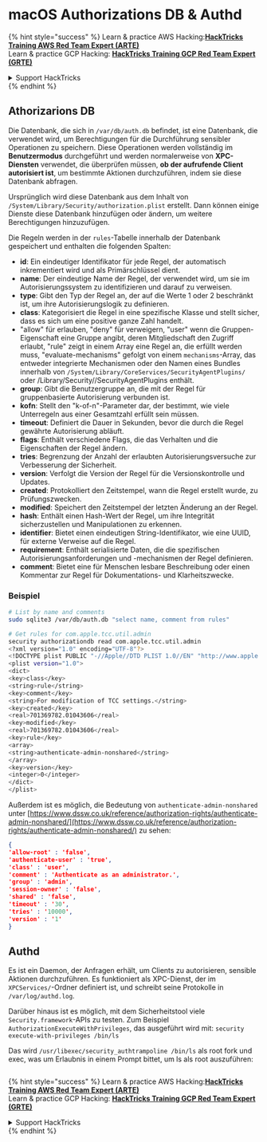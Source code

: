 # macOS Authorizations DB & Authd



{% hint style="success" %}
Learn & practice AWS Hacking:<img src="../../../.gitbook/assets/arte.png" alt="" data-size="line">[**HackTricks Training AWS Red Team Expert (ARTE)**](https://training.hacktricks.xyz/courses/arte)<img src="../../../.gitbook/assets/arte.png" alt="" data-size="line">\
Learn & practice GCP Hacking: <img src="../../../.gitbook/assets/grte.png" alt="" data-size="line">[**HackTricks Training GCP Red Team Expert (GRTE)**<img src="../../../.gitbook/assets/grte.png" alt="" data-size="line">](https://training.hacktricks.xyz/courses/grte)

<details>

<summary>Support HackTricks</summary>

* Check the [**subscription plans**](https://github.com/sponsors/carlospolop)!
* **Join the** 💬 [**Discord group**](https://discord.gg/hRep4RUj7f) or the [**telegram group**](https://t.me/peass) or **follow** us on **Twitter** 🐦 [**@hacktricks\_live**](https://twitter.com/hacktricks\_live)**.**
* **Share hacking tricks by submitting PRs to the** [**HackTricks**](https://github.com/carlospolop/hacktricks) and [**HackTricks Cloud**](https://github.com/carlospolop/hacktricks-cloud) github repos.

</details>
{% endhint %}

## **Athorizarions DB**

Die Datenbank, die sich in `/var/db/auth.db` befindet, ist eine Datenbank, die verwendet wird, um Berechtigungen für die Durchführung sensibler Operationen zu speichern. Diese Operationen werden vollständig im **Benutzermodus** durchgeführt und werden normalerweise von **XPC-Diensten** verwendet, die überprüfen müssen, **ob der aufrufende Client autorisiert ist**, um bestimmte Aktionen durchzuführen, indem sie diese Datenbank abfragen.

Ursprünglich wird diese Datenbank aus dem Inhalt von `/System/Library/Security/authorization.plist` erstellt. Dann können einige Dienste diese Datenbank hinzufügen oder ändern, um weitere Berechtigungen hinzuzufügen.

Die Regeln werden in der `rules`-Tabelle innerhalb der Datenbank gespeichert und enthalten die folgenden Spalten:

* **id**: Ein eindeutiger Identifikator für jede Regel, der automatisch inkrementiert wird und als Primärschlüssel dient.
* **name**: Der eindeutige Name der Regel, der verwendet wird, um sie im Autorisierungssystem zu identifizieren und darauf zu verweisen.
* **type**: Gibt den Typ der Regel an, der auf die Werte 1 oder 2 beschränkt ist, um ihre Autorisierungslogik zu definieren.
* **class**: Kategorisiert die Regel in eine spezifische Klasse und stellt sicher, dass es sich um eine positive ganze Zahl handelt.
* "allow" für erlauben, "deny" für verweigern, "user" wenn die Gruppen-Eigenschaft eine Gruppe angibt, deren Mitgliedschaft den Zugriff erlaubt, "rule" zeigt in einem Array eine Regel an, die erfüllt werden muss, "evaluate-mechanisms" gefolgt von einem `mechanisms`-Array, das entweder integrierte Mechanismen oder den Namen eines Bundles innerhalb von `/System/Library/CoreServices/SecurityAgentPlugins/` oder /Library/Security//SecurityAgentPlugins enthält.
* **group**: Gibt die Benutzergruppe an, die mit der Regel für gruppenbasierte Autorisierung verbunden ist.
* **kofn**: Stellt den "k-of-n"-Parameter dar, der bestimmt, wie viele Unterregeln aus einer Gesamtzahl erfüllt sein müssen.
* **timeout**: Definiert die Dauer in Sekunden, bevor die durch die Regel gewährte Autorisierung abläuft.
* **flags**: Enthält verschiedene Flags, die das Verhalten und die Eigenschaften der Regel ändern.
* **tries**: Begrenzung der Anzahl der erlaubten Autorisierungsversuche zur Verbesserung der Sicherheit.
* **version**: Verfolgt die Version der Regel für die Versionskontrolle und Updates.
* **created**: Protokolliert den Zeitstempel, wann die Regel erstellt wurde, zu Prüfungszwecken.
* **modified**: Speichert den Zeitstempel der letzten Änderung an der Regel.
* **hash**: Enthält einen Hash-Wert der Regel, um ihre Integrität sicherzustellen und Manipulationen zu erkennen.
* **identifier**: Bietet einen eindeutigen String-Identifikator, wie eine UUID, für externe Verweise auf die Regel.
* **requirement**: Enthält serialisierte Daten, die die spezifischen Autorisierungsanforderungen und -mechanismen der Regel definieren.
* **comment**: Bietet eine für Menschen lesbare Beschreibung oder einen Kommentar zur Regel für Dokumentations- und Klarheitszwecke.

### Beispiel
```bash
# List by name and comments
sudo sqlite3 /var/db/auth.db "select name, comment from rules"

# Get rules for com.apple.tcc.util.admin
security authorizationdb read com.apple.tcc.util.admin
<?xml version="1.0" encoding="UTF-8"?>
<!DOCTYPE plist PUBLIC "-//Apple//DTD PLIST 1.0//EN" "http://www.apple.com/DTDs/PropertyList-1.0.dtd">
<plist version="1.0">
<dict>
<key>class</key>
<string>rule</string>
<key>comment</key>
<string>For modification of TCC settings.</string>
<key>created</key>
<real>701369782.01043606</real>
<key>modified</key>
<real>701369782.01043606</real>
<key>rule</key>
<array>
<string>authenticate-admin-nonshared</string>
</array>
<key>version</key>
<integer>0</integer>
</dict>
</plist>
```
Außerdem ist es möglich, die Bedeutung von `authenticate-admin-nonshared` unter [https://www.dssw.co.uk/reference/authorization-rights/authenticate-admin-nonshared/](https://www.dssw.co.uk/reference/authorization-rights/authenticate-admin-nonshared/) zu sehen:
```json
{
'allow-root' : 'false',
'authenticate-user' : 'true',
'class' : 'user',
'comment' : 'Authenticate as an administrator.',
'group' : 'admin',
'session-owner' : 'false',
'shared' : 'false',
'timeout' : '30',
'tries' : '10000',
'version' : '1'
}
```
## Authd

Es ist ein Daemon, der Anfragen erhält, um Clients zu autorisieren, sensible Aktionen durchzuführen. Es funktioniert als XPC-Dienst, der im `XPCServices/`-Ordner definiert ist, und schreibt seine Protokolle in `/var/log/authd.log`.

Darüber hinaus ist es möglich, mit dem Sicherheitstool viele `Security.framework`-APIs zu testen. Zum Beispiel `AuthorizationExecuteWithPrivileges`, das ausgeführt wird mit: `security execute-with-privileges /bin/ls`

Das wird `/usr/libexec/security_authtrampoline /bin/ls` als root fork und exec, was um Erlaubnis in einem Prompt bittet, um ls als root auszuführen:

<figure><img src="../../../.gitbook/assets/image (10).png" alt=""><figcaption></figcaption></figure>

{% hint style="success" %}
Learn & practice AWS Hacking:<img src="../../../.gitbook/assets/arte.png" alt="" data-size="line">[**HackTricks Training AWS Red Team Expert (ARTE)**](https://training.hacktricks.xyz/courses/arte)<img src="../../../.gitbook/assets/arte.png" alt="" data-size="line">\
Learn & practice GCP Hacking: <img src="../../../.gitbook/assets/grte.png" alt="" data-size="line">[**HackTricks Training GCP Red Team Expert (GRTE)**<img src="../../../.gitbook/assets/grte.png" alt="" data-size="line">](https://training.hacktricks.xyz/courses/grte)

<details>

<summary>Support HackTricks</summary>

* Check the [**subscription plans**](https://github.com/sponsors/carlospolop)!
* **Join the** 💬 [**Discord group**](https://discord.gg/hRep4RUj7f) or the [**telegram group**](https://t.me/peass) or **follow** us on **Twitter** 🐦 [**@hacktricks\_live**](https://twitter.com/hacktricks\_live)**.**
* **Share hacking tricks by submitting PRs to the** [**HackTricks**](https://github.com/carlospolop/hacktricks) and [**HackTricks Cloud**](https://github.com/carlospolop/hacktricks-cloud) github repos.

</details>
{% endhint %}
